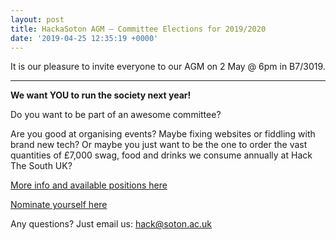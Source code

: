 ```yaml
---
layout: post
title: HackaSoton AGM — Committee Elections for 2019/2020
date: '2019-04-25 12:35:19 +0000'
---
```


It is our pleasure to invite everyone to our AGM on 2 May @ 6pm in B7/3019.

--------------------------------------------------------------------------------

**We want YOU to run the society next year!**

Do you want to be part of an awesome committee?

Are you good at organising events? Maybe fixing websites or fiddling with brand new tech? Or maybe you just want to be the one to order the vast quantities of £7,000 swag, food and drinks we consume annually at Hack The South UK?

[More info and available positions here](https://docs.google.com/document/d/1kmr-k7GRfHe8pxoP408mcKFZT2SoyhWVMwjV5LpfP7A/edit?usp=sharing)

[Nominate yourself here](https://hacka.typeform.com/to/WkYPRd)

Any questions? Just email us: [hack@soton.ac.uk](mailto:hack@soton.ac.uk)

